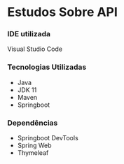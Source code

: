 # Estudos Sobre API


### IDE utilizada

Visual Studio Code

### Tecnologias Utilizadas

 - Java
 - JDK 11
 - Maven
 - Springboot

### Dependências 

 - Springboot DevTools
 - Spring Web
 - Thymeleaf
